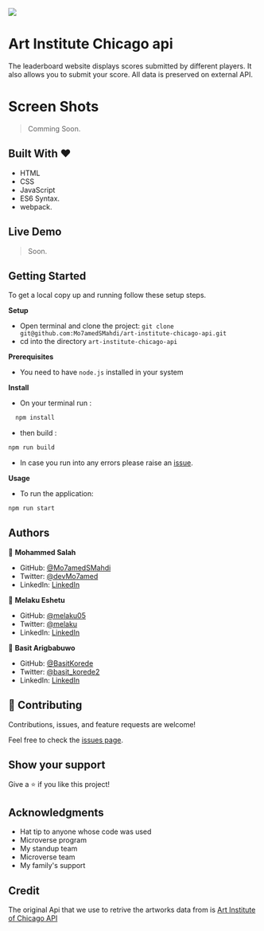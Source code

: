 ![](https://img.shields.io/badge/Microverse-blueviolet)

# Art Institute Chicago api

The leaderboard website displays scores submitted by different players. It also allows you to submit your score. All data is preserved on external API.

# Screen Shots

> Comming Soon.

## Built With &hearts;

- HTML
- CSS
- JavaScript
- ES6 Syntax.
- webpack.

## Live Demo

> Soon.

## Getting Started

To get a local copy up and running follow these setup steps.

**Setup**

- Open terminal and clone the project: `git clone git@github.com:Mo7amedSMahdi/art-institute-chicago-api.git`
- cd into the directory `art-institute-chicago-api`

**Prerequisites**

- You need to have `node.js` installed in your system

**Install**

- On your terminal run :

```sh
  npm install
```

- then build :

```sh
npm run build
```

- In case you run into any errors please raise an [issue](https://github.com/Mo7amedSMahdi/art-institute-chicago-api/issues).

**Usage**

- To run the application:

```sh
npm run start

```

## Authors

👤 **Mohammed Salah**

- GitHub: [@Mo7amedSMahdi](https://github.com/Mo7amedSMahdi)
- Twitter: [@devMo7amed](https://twitter.com/devMo7amed)
- LinkedIn: [LinkedIn](https://www.linkedin.com/in/mohammed-mahdi-b20340162/)

👤 **Melaku Eshetu**

- GitHub: [@melaku05](https://github.com/melaku05)
- Twitter: [@melaku](https://twitter.com/melaku05)
- LinkedIn: [LinkedIn](https://www.linkedin.com/in/melaku-eshetu-b34b36223/)

👤 **Basit Arigbabuwo**

- GitHub: [@BasitKorede](https://github.com/BasitKorede)
- Twitter: [@basit_korede2](https://twitter.com/basit_korede2)
- LinkedIn: [LinkedIn](#)

## 🤝 Contributing

Contributions, issues, and feature requests are welcome!

Feel free to check the [issues page](../../issues/).

## Show your support

Give a ⭐️ if you like this project!

## Acknowledgments

- Hat tip to anyone whose code was used
- Microverse program
- My standup team
- Microverse team
- My family's support

## Credit

The original Api that we use to retrive the artworks data from is [Art Institute of Chicago API](https://api.artic.edu/docs/)

